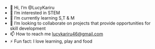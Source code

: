 - 👋 Hi, I’m @LucyKariru
- 👀 I’m interested in STEM
- 🌱 I’m currently learning S,T & M
- 💞️ I’m looking to collaborate on projects that provide opportunities for skill development
- 📫 How to reach me lucykariru46@gmail.com
- ⚡ Fun fact: I love learning, play and food

<!---
LucyKariru/LucyKariru is a ✨ special ✨ repository because its `README.md` (this file) appears on your GitHub profile.
You can click the Preview link to take a look at your changes.
--->
